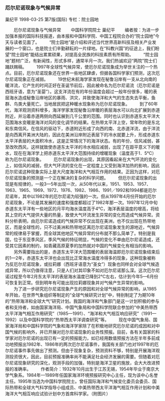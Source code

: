 ### 厄尔尼诺现象与气候异常
巢纪平
1998-03-25
第7版(国际)
专栏：院士园地

　　厄尔尼诺现象与气候异常
　　中国科学院院士  巢纪平
　　编者按：为进一步加强本报的国际科技报道，由本报和中国科学院、中国工程院合办的“院士园地”今天与读者见面了。
　　“院士园地”是介绍和评述当代世界高新科技及相关产业发展的一个窗口，也是院士们辛勤耕耘的一片绿地。在“科教兴国”的征途上，我们盼望“院士园地”能结出累累硕果，对提高全民族的科技素质有所帮助。
　　“院士园地”题材广泛，有新闻性，形式多样，通常半月一次。我们热诚欢迎“两院”院士们踊跃赐稿。
　　1997年全球性气候异常，使厄尔尼诺现象成为举世关注的一个热点。目前，厄尔尼诺现象还在世界一些地区肆虐，但据各国科学家们预测，这次厄尔尼诺现象正在减弱。
　　19世纪末航海学家发现在秘鲁沿岸有一支从北向南的暖洋流，它产生的时间正好在圣诞节前后，因此被命名为厄尔尼诺流（厄尔尼诺是西班牙语，意为“圣婴”）。这支洋流在有的年份温度会超过一般年份很多，暖的表层海水造成秘鲁沿岸地区的暴雨、洪灾，并致使海洋和大气的生态失去平衡，鱼群、鸟类大量死亡。当地居民把这种暖水现象称为厄尔尼诺现象。
　　到了60年代，海洋观测资料增多，海洋学家发现秘鲁沿岸暖的表层海水可以向北扩展到赤道附近，并沿着赤道两侧向西延展到几千公里的范围。同时也认识到赤道东太平洋大范围海水变暖是海洋对风的变化调节的结果。在热带太平洋上空，常年吹的是东北和东南信风，在信风的驱动下，赤道附近形成了向西的南、北赤道洋流，由于洋流是向西离开美洲大陆的，因此在美洲沿岸附近表层下的冷水就要上升，形成赤道东太平洋表层的大面积冷水，这是正常情况下的海洋状态。有的年份，信风减弱，甚至改吹西风，这样就致使赤道东太平洋的冷水相应减弱，出现了在距平意义下的暖水，现在在海洋学上把赤道东太平洋大范围持续的增暖现象（温度高于1．5℃）称为厄尔尼诺现象。
　　厄尔尼诺现象的出现，其原因看起来在大气环流的变化上，如信风的减弱，但大气环流的变化在一定程度上又受到海洋加热的影响，因此厄尔尼诺这种现象实际上是大尺度海洋和大气相互作用的结果。正因为这样，对厄尔尼诺现象的预测是一个正在解决的复杂的科学问题。
　　但厄尔尼诺现象的出现是有规律的，一般3—5年出现一次，从50年代以来，1951、1953、1957、1963、1965、1969、1972、1976、1982、1986、1991／1992和1994都是厄尔尼诺年，其中以1982年的厄尔尼诺为较强的一次。但从1997年4月份开始的厄尔尼诺现象，不论是其发展的速度和强度都超过了1982年那一次。1997年12月中旬赤道东太平洋有一些地区的月平均海水温度高于4℃，海洋表层温度的增高，将给其上空的大气提供大量的热量，致使大气环流发生异常的变化而造成气候异常。资料分析表明，由厄尔尼诺造成的气候异常不仅出现在美洲，也不仅出现在热带地区，而是全球性的，只不过美洲和热带地区离厄尔尼诺现象发生的源地近，气候异常的规律易于掌握，而全球其他地区气候异常的分布就不那么简单了。特别是我国，位于东亚季风区，季风气候的特征明显，气候的变化不单由厄尔尼诺造成，还受其它因素的制约，如青藏高原夏季的加热就对中国的气候变化有相当的影响。
　　另外需要指出的是，赤道东太平洋大范围暖的表层海温即厄尔尼诺现象结束后的1—2年，赤道东太平洋也会出现比正常海水温度冷得多的现象，这种现象被称为反厄尔尼诺现象，或拉莉娜（西班牙语意为“圣女”）现象也同样会对全球气候造成异常，所以仍值得注意，只是人们对其印象不如对厄尔尼诺那么深。这次厄尔尼诺过程至今年2月东太平洋的表层海水温度已降到2℃左右，估计到今年5—6月份可恢复到正常。但到明年有可能出现拉莉娜现象并对气候产生异常的影响。
　　为了进一步研究厄尔尼诺现象产生的原因和对全球气候异常的影响，从1985年开始，在世界气象组织等制定的“全球气候研究计划”中，特别制定了为期10年的“热带海洋和全球大气”研究计划。我国的海洋和气象部门是这一计划积极的参与者和支持者，如由国家海洋局、中国气象局和中国科学院联合参加的“中美热带西太平洋海气相互作用研究”（1985—1991）、“海洋和大气相互响应研究”（1991—1992）以及中国科学院的“热带西太平洋调查研究”等。
　　现在中国气象局、国家海洋局和中国科学院的气象和海洋学家除了在积极地研究厄尔尼诺的成因和对中国气候的影响外，并已开展对厄尔尼诺现象的业务性预报。目前，各有关国家的科学家对厄尔尼诺的出现已有一定的预报能力，如已经用数值预报方法在半年多前成功地预报出1982年、1986年的两次厄尔尼诺事件，我国有关部门也对1997年的厄尔尼诺事件事先做出了预测。但由于现象复杂，预测资料不够，特别是开展海洋观测投资很大，因此，目前预报准确率尚不能满足社会经济发展的需要。但随着对厄尔尼诺现象研究的深化，观测手段的加强，特别是海洋卫星的施放，会大大改进预报的准确率。
　　作者简介：1932年10月出生于江苏无锡，1954年毕业于南京大学气象系。1984年—1989年任国家海洋环境预报研究中心主任，现为该中心名誉主任。1995年当选为中国科学院院士。曾任国际海洋和气候变化委员会委员、国际热带和全球大气科学指导小组成员、中美热带西太平洋海气相互作用计划和中美海洋大气相互响应试验计划中方首席科学家。（附图片）
